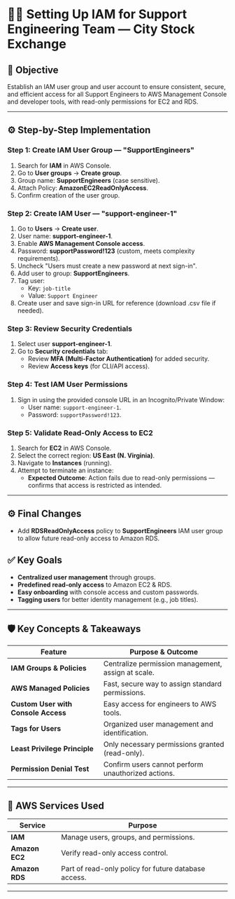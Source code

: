 # 👩‍💻 Setting Up IAM for Support Engineering Team — City Stock Exchange

## 🎯 Objective
Establish an IAM user group and user account to ensure consistent, secure, and efficient access for all Support Engineers to AWS Management Console and developer tools, with read-only permissions for EC2 and RDS.

---

## ⚙️ Step-by-Step Implementation

### Step 1: Create IAM User Group — "SupportEngineers"
1. Search for **IAM** in AWS Console.
2. Go to **User groups** → **Create group**.
3. Group name: **SupportEngineers** (case sensitive).
4. Attach Policy: **AmazonEC2ReadOnlyAccess**.
5. Confirm creation of the user group.

### Step 2: Create IAM User — "support-engineer-1"
1. Go to **Users** → **Create user**.
2. User name: **support-engineer-1**.
3. Enable **AWS Management Console access**.
4. Password: **supportPassword!123** (custom, meets complexity requirements).
5. Uncheck "Users must create a new password at next sign-in".
6. Add user to group: **SupportEngineers**.
7. Tag user:
   - Key: `job-title`
   - Value: `Support Engineer`
8. Create user and save sign-in URL for reference (download .csv file if needed).

### Step 3: Review Security Credentials
1. Select user **support-engineer-1**.
2. Go to **Security credentials** tab:
   - Review **MFA (Multi-Factor Authentication)** for added security.
   - Review **Access keys** (for CLI/API access).

### Step 4: Test IAM User Permissions
1. Sign in using the provided console URL in an Incognito/Private Window:
   - User name: `support-engineer-1`.
   - Password: `supportPassword!123`.

### Step 5: Validate Read-Only Access to EC2
1. Search for **EC2** in AWS Console.
2. Select the correct region: **US East (N. Virginia)**.
3. Navigate to **Instances** (running).
4. Attempt to terminate an instance:
   - **Expected Outcome**: Action fails due to read-only permissions — confirms that access is restricted as intended.

---
## ⚙️ Final Changes
- Add **RDSReadOnlyAccess** policy to **SupportEngineers** IAM user group to allow future read-only access to Amazon RDS.

## ✅ Key Goals
- **Centralized user management** through groups.
- **Predefined read-only access** to Amazon EC2 & RDS.
- **Easy onboarding** with console access and custom passwords.
- **Tagging users** for better identity management (e.g., job titles).

---

## 🛡️ Key Concepts & Takeaways

| Feature                      | Purpose & Outcome                                        |
|------------------------------|----------------------------------------------------------|
| **IAM Groups & Policies**     | Centralize permission management, assign at scale.       |
| **AWS Managed Policies**      | Fast, secure way to assign standard permissions.         |
| **Custom User with Console Access** | Easy access for engineers to AWS tools.           |
| **Tags for Users**            | Organized user management and identification.            |
| **Least Privilege Principle** | Only necessary permissions granted (read-only).          |
| **Permission Denial Test**    | Confirm users cannot perform unauthorized actions.       |

---

## 🔧 AWS Services Used

| Service         | Purpose                                                 |
|-----------------|---------------------------------------------------------|
| **IAM**         | Manage users, groups, and permissions.                  |
| **Amazon EC2**  | Verify read-only access control.                        |
| **Amazon RDS**  | Part of read-only policy for future database access.    |

---





